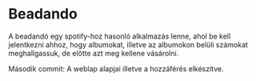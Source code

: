 # Beadando
A beadandó egy spotify-hoz hasonló alkalmazás lenne, ahol be kell jelentkezni ahhoz, hogy albumokat, illetve az albumokon belüli számokat meghallgassuk, de előtte azt meg kellene vásárolni.

Második commit: A weblap alapjai illetve a hozzáférés elkészítve.